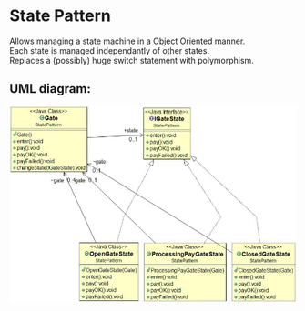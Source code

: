 # State Pattern

Allows managing a state machine in a Object Oriented manner.   
Each state is managed independantly of other states.  
Replaces a (possibly) huge switch statement with polymorphism.

## UML diagram:

![Alt text](StateUML.jpg?raw=true "Pattern's UML diagram")
